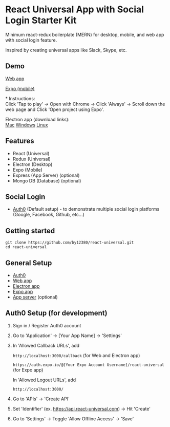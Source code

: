 # React Universal App with Social Login Starter Kit

Minimum react-redux boilerplate (MERN) for desktop, mobile, and web app with social login feature.

Inspired by creating universal apps like Slack, Skype, etc.

## Demo
[Web app](https://react-universal-web.herokuapp.com/)

[Expo (mobile)](https://expo.io/appetize-simulator?url=https://expo.io/@by12380/react-universal)

\* Instructions:  
Click 'Tap to play' -> Open with Chrome -> Click 'Always' -> Scroll down the web page and Click 'Open project using Expo'.

Electron app (download links):  
[Mac](https://www.dropbox.com/s/2vnwx9dttz083or/react-universal-0.2.7.dmg?raw=1)
[Windows](https://www.dropbox.com/s/o97syfutahencpg/react-universal%20Setup%200.2.7.exe?raw=1)
[Linux](https://www.dropbox.com/s/zrd413nhrmhibqg/react-universal-0.2.7-x86_64.AppImage?raw=1)

## Features
- React (Universal)
- Redux (Universal)
- Electron (Desktop)
- Expo (Mobile)
- Express (App Server) (optional)
- Mongo DB (Database) (optional)

## Social Login
- [Auth0](https://auth0.com/) (Default setup) - to demonstrate multiple social login platforms (Google, Facebook, Github, etc...)

## Getting started
```
git clone https://github.com/by12380/react-universal.git
cd react-universal
```
## General Setup
- [Auth0](#auth0-setup-for-development)
- [Web app](./Client/React/)
- [Electron app](./Client/Electron/)
- [Expo app](./Client/Expo/)
- [App server](./Server) (optional)

## Auth0 Setup (for development)
1. Sign in / Register Auth0 account
2. Go to 'Application' -> [Your App Name] -> 'Settings'
3.  In 'Allowed Callback URLs', add

    `http://localhost:3000/callback` (for Web and Electron app)

    `https://auth.expo.io/@[Your Expo Account Username]/react-universal` (for Expo app)
    
    In 'Allowed Logout URLs', add

    `http://localhost:3000/`

4.  Go to 'APIs' -> 'Create API'
5.  Set 'Identifier' (ex. https://api.react-universal.com) -> Hit 'Create'
6.  Go to 'Settings' -> Toggle 'Allow Offline Access' -> 'Save'